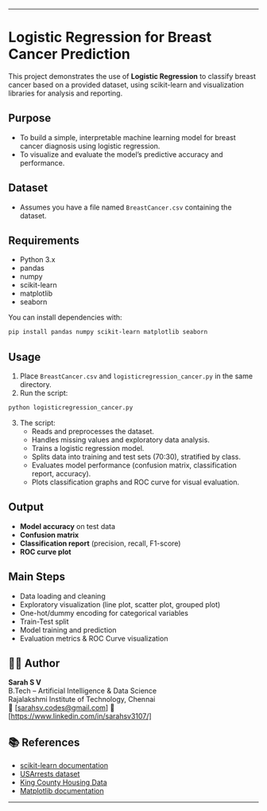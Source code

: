 ***

# Logistic Regression for Breast Cancer Prediction

This project demonstrates the use of **Logistic Regression** to classify breast cancer based on a provided dataset, using scikit-learn and visualization libraries for analysis and reporting.

## Purpose
- To build a simple, interpretable machine learning model for breast cancer diagnosis using logistic regression.
- To visualize and evaluate the model’s predictive accuracy and performance.

## Dataset
- Assumes you have a file named `BreastCancer.csv` containing the dataset.

## Requirements
- Python 3.x
- pandas
- numpy
- scikit-learn
- matplotlib
- seaborn

You can install dependencies with:
```bash
pip install pandas numpy scikit-learn matplotlib seaborn
```

## Usage
1. Place `BreastCancer.csv` and `logisticregression_cancer.py` in the same directory.
2. Run the script:
```bash
python logisticregression_cancer.py
```
3. The script:
   - Reads and preprocesses the dataset.
   - Handles missing values and exploratory data analysis.
   - Trains a logistic regression model.
   - Splits data into training and test sets (70:30), stratified by class.
   - Evaluates model performance (confusion matrix, classification report, accuracy).
   - Plots classification graphs and ROC curve for visual evaluation.

## Output
- **Model accuracy** on test data
- **Confusion matrix**
- **Classification report** (precision, recall, F1-score)
- **ROC curve plot**

## Main Steps
- Data loading and cleaning
- Exploratory visualization (line plot, scatter plot, grouped plot)
- One-hot/dummy encoding for categorical variables
- Train-Test split
- Model training and prediction
- Evaluation metrics & ROC Curve visualization

## 👩‍💻 Author  
**Sarah S V**  
B.Tech – Artificial Intelligence & Data Science  
Rajalakshmi Institute of Technology, Chennai  
📧 [sarahsv.codes@gmail.com]
📧 [https://www.linkedin.com/in/sarahsv3107/]

## 📚 References
- [scikit-learn documentation](https://scikit-learn.org/)
- [USArrests dataset](https://vincentarelbundock.github.io/Rdatasets/datasets.html)
- [King County Housing Data](https://www.kaggle.com/harlfoxem/housesalesprediction)
- [Matplotlib documentation](https://matplotlib.org/)
  
***
